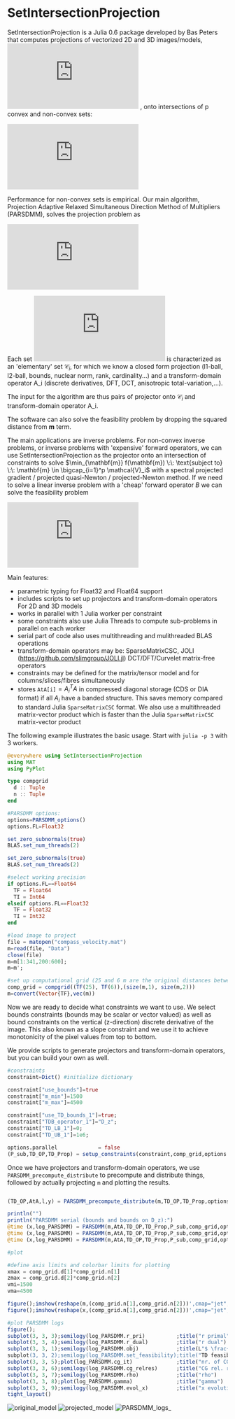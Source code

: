 # SetIntersectionProjection
SetIntersectionProjection is a Julia 0.6 package developed by Bas Peters that computes projections of vectorized 2D and 3D images/models, ![equation](http://latex.codecogs.com/gif.latex?%5Cinline%20%24%5Cmathbf%7Bm%7D%20%5Cin%20%5Cmathbb%7BR%7D%5EN%24) , onto intersections of p convex and non-convex sets:

![equation](http://latex.codecogs.com/gif.latex?%24%24%20%5Cmathcal%7BP%7D_%7B%5Cmathcal%7BV%7D%7D%20%28%5Cmathbf%7Bm%7D%29%20%5Cin%20%5Carg%5Cmin_%7B%5Cmathbf%7Bx%7D%7D%20%5Cfrac%7B1%7D%7B2%7D%20%5C%7C%20%5Cmathbf%7Bx%7D%20-%20%5Cmathbf%7Bm%7D%20%5C%7C_2%5E2%20%5Cquad%20%5Ctext%7Bsubject%20to%7D%20%5Cquad%20%5Cmathbf%7Bm%7D%20%5Cin%20%5Cbigcap_%7Bi%3D1%7D%5Ep%20%5Cmathcal%7BV%7D_i%2C%20%24%24)

Performance for non-convex sets is empirical. Our main algorithm, Projection Adaptive Relaxed Simultaneous Direction Method of Multipliers (PARSDMM), solves the projection problem as

![equation](http://latex.codecogs.com/gif.latex?%24%24%20%5Cmin_%7B%5Cmathbf%7Bx%7D%7D%20%5Cfrac%7B1%7D%7B2%7D%20%5C%7C%20%5Cmathbf%7Bx%7D%20-%20%5Cmathbf%7Bm%7D%20%5C%7C_2%5E2%20&plus;%20%5Csum_%7Bi%3D1%7D%5E%7Bp%7D%20%5Ciota_%7B%5Cmathcal%7BC%7D_i%7D%28A_i%20%5Cmathbf%7Bx%7D%29.%20%24%24)

Each set ![equation](http://latex.codecogs.com/gif.latex?%5Cinline%20%5Cmathcal%7BV%7D_i) is characterized as an 'elementary' set $\mathcal{C}_i$, for which we know a closed form projection (l1-ball, l2-ball, bounds, nuclear norm, rank, cardinality...) and a transform-domain operator A_i (discrete derivatives, DFT, DCT, anisotropic total-variation,...).

The input for the algorithm are thus pairs of projector onto $\mathcal{C}_i$ and transform-domain operator A_i. 

The software can also solve the feasibility problem by dropping the squared distance from $\mathbf{m}$ term. 

The main applications are inverse problems. For non-convex inverse problems, or inverse problems with 'expensive' forward operators, we can use SetIntersectionProjection as the projector onto an intersection of constraints to solve $\min_{\mathbf{m}} f(\mathbf{m})  \:\: \text{subject to} \:\: \mathbf{m} \in \bigcap_{i=1}^p \mathcal{V}_i$ with a spectral projected gradient / projected quasi-Newton / projected-Newton method. If we need to solve a linear inverse problem with a 'cheap' forward operator $B$ we can solve the feasibility problem

![equation](http://latex.codecogs.com/gif.latex?%24%24%20%5Ctextbf%7Bfind%7D%20%5C%3A%5C%3A%20%7B%5Cmathbf%7Bx%7D%7D%20%5C%3A%5C%3A%20%5Ctext%7Bs.t.%7D%20%5C%3A%5C%3A%20%5Cbegin%7Bcases%7D%20%28B%20%5Cmathbf%7Bx%7D%20-%20%5Cmathbf%7Bd%7D_%5Ctext%7Bobserved%7D%29%20%5Cin%20%5Cmathcal%7BC%7D_%7Bp&plus;1%7D%20%5C%5C%20%5Cmathbf%7Bx%7D%20%5Cin%20%5Cbigcap_%7Bi%3D1%7D%5E%7Bp%7D%20%5Cmathcal%7BV%7D_i%2C%20%5Cend%7Bcases%7D.%20%24%24)

Main features:

- parametric typing for Float32 and Float64 support
- includes scripts to set up projectors and transform-domain operators For 2D and 3D models
- works in parallel with $1$ Julia worker per constraint
- some constraints also use Julia Threads to compute sub-problems in parallel on each worker
- serial part of code also uses multithreading and mulithreaded BLAS operations
- transform-domain operators may be: SparseMatrixCSC, JOLI (https://github.com/slimgroup/JOLI.jl) DCT/DFT/Curvelet matrix-free operators
- constraints may be defined for the matrix/tensor model and for columns/slices/fibres simultaneously
- stores `AtA[i]`$=A_i^T A$ in compressed diagonal storage (CDS or DIA format) if all $A_i$ have a banded structure. This saves memory compared to standard Julia `SparseMatrixCSC` format. We also use a multithreaded matrix-vector product which is faster than the Julia `SparseMatrixCSC` matrix-vector product

The following example illustrates the basic usage. Start with `julia -p 3` with 3 workers. 

```julia
@everywhere using SetIntersectionProjection
using MAT
using PyPlot

type compgrid
  d :: Tuple
  n :: Tuple
end

#PARSDMM options:
options=PARSDMM_options()
options.FL=Float32

set_zero_subnormals(true)
BLAS.set_num_threads(2)

set_zero_subnormals(true)
BLAS.set_num_threads(2)

#select working precision
if options.FL==Float64
  TF = Float64
  TI = Int64
elseif options.FL==Float32
  TF = Float32
  TI = Int32
end

#load image to project
file = matopen("compass_velocity.mat")
m=read(file, "Data")
close(file)
m=m[1:341,200:600];
m=m';

#set up computational grid (25 and 6 m are the original distances between grid points)
comp_grid = compgrid((TF(25), TF(6)),(size(m,1), size(m,2)))
m=convert(Vector{TF},vec(m))
```

Now we are ready to decide what constraints we want to use. We select bounds constraints (bounds may be scalar or vector valued) as well as bound constraints on the vertical (z-direction) discrete derivative of the image. This also known as a slope constraint and we use it to achieve monotonicity of the pixel values from top to bottom.

We provide scripts to generate projectors and transform-domain operators, but you can build your own as well.

```julia
#constraints
constraint=Dict() #initialize dictionary

constraint["use_bounds"]=true
constraint["m_min"]=1500
constraint["m_max"]=4500

constraint["use_TD_bounds_1"]=true;
constraint["TDB_operator_1"]="D_z";
constraint["TD_LB_1"]=0;
constraint["TD_UB_1"]=1e6;

options.parallel             = false
(P_sub,TD_OP,TD_Prop) = setup_constraints(constraint,comp_grid,options.FL)
```

Once we have projectors and transform-domain operators, we use `PARSDMM_precompute_distribute` to precompute and distribute things, followed by actually projecting `m` and plotting the results.

```julia

(TD_OP,AtA,l,y) = PARSDMM_precompute_distribute(m,TD_OP,TD_Prop,options)

println("")
println("PARSDMM serial (bounds and bounds on D_z):")
@time (x,log_PARSDMM) = PARSDMM(m,AtA,TD_OP,TD_Prop,P_sub,comp_grid,options);
@time (x,log_PARSDMM) = PARSDMM(m,AtA,TD_OP,TD_Prop,P_sub,comp_grid,options);
@time (x,log_PARSDMM) = PARSDMM(m,AtA,TD_OP,TD_Prop,P_sub,comp_grid,options);

#plot

#define axis limits and colorbar limits for plotting
xmax = comp_grid.d[1]*comp_grid.n[1]
zmax = comp_grid.d[2]*comp_grid.n[2]
vmi=1500
vma=4500

figure();imshow(reshape(m,(comp_grid.n[1],comp_grid.n[2]))',cmap="jet",vmin=vmi,vmax=vma,extent=[0,  xmax, zmax, 0]); title("model to project")
figure();imshow(reshape(x,(comp_grid.n[1],comp_grid.n[2]))',cmap="jet",vmin=vmi,vmax=vma,extent=[0,  xmax, zmax, 0]); title("Projection (bounds and bounds on D_z)")

#plot PARSDMM logs
figure();
subplot(3, 3, 3);semilogy(log_PARSDMM.r_pri)          ;title("r primal")
subplot(3, 3, 4);semilogy(log_PARSDMM.r_dual)         ;title("r dual")
subplot(3, 3, 1);semilogy(log_PARSDMM.obj)            ;title(L"$ \frac{1}{2} || \mathbf{m}-\mathbf{x} ||_2^2 $")
subplot(3, 3, 2);semilogy(log_PARSDMM.set_feasibility);title("TD feasibility violation")
subplot(3, 3, 5);plot(log_PARSDMM.cg_it)              ;title("nr. of CG iterations")
subplot(3, 3, 6);semilogy(log_PARSDMM.cg_relres)      ;title("CG rel. res.")
subplot(3, 3, 7);semilogy(log_PARSDMM.rho)            ;title("rho")
subplot(3, 3, 8);plot(log_PARSDMM.gamma)              ;title("gamma")
subplot(3, 3, 9);semilogy(log_PARSDMM.evol_x)         ;title("x evolution")
tight_layout()

```
![original_model](docs/images/original_model.png)
![projected_model](docs/images/projected_model.png)
![PARSDMM_logs_](docs/images/PARSDMM_logs.png)

